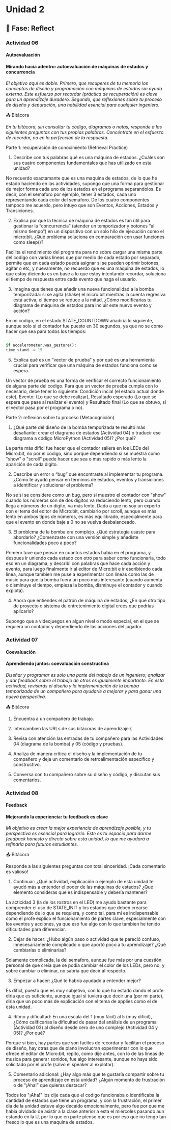 # Unidad 2


## 🤔 Fase: Reflect

### Actividad 06

#### Autoevaluación
#### Mirando hacia adentro: autoevaluación de máquinas de estados y concurrencia

*El objetivo aquí es doble. Primero, que recuperes de tu memoria los conceptos de diseño y programación con máquinas de estados sin ayuda externa. Este esfuerzo por recordar (práctica de recuperación) es clave para un aprendizaje duradero. Segundo, que reflexiones sobre tu proceso de diseño y depuración, una habilidad esencial para cualquier ingeniero.*

📤 Bitácora

*En tu bitácora, sin consultar tu código, diagramas o notas, responde a las siguientes preguntas con tus propias palabras. Concéntrate en el esfuerzo de recordar, no en la perfección de la respuesta.*

Parte 1: recuperación de conocimiento (Retrieval Practice)

1. Describe con tus palabras qué es una máquina de estados. ¿Cuáles son sus cuatro componentes fundamentales que has utilizado en esta unidad?

No recuerdo exactamante que es una maquina de estados, de lo que he estado haciendo en las actividades, supongo que una forma para gestionar de mejor forma cada uno de los estados en el programa separandolos. Es decir, con el semaforo por ejemplo, tener 3 estados, cada uno representando cada color del semaforo. De los cuatro componentes tampoco me acuerdo, pero intuyo que son Eventos, Acciones, Estados y Transiciones.

2. Explica por qué la técnica de máquina de estados es tan útil para gestionar la “concurrencia” (atender un temporizador y botones “al mismo tiempo”) en un dispositivo con un solo hilo de ejecución como el micro:bit. ¿Qué problema soluciona en comparación con usar funciones como sleep()?

Facilita el rendimiento del programa para no sobre cargar una misma parte del codigo con varias lineas que por medio de cada estado por separado, permite que en cada estado pueda asignar si se pueden oprimir botones, agitar o etc, y nuevamente, no recuerdo que es una maquina de estados, lo que estoy diciendo es en base a lo que estoy intentando recordar, soluciona el tiempo de respuesta entre cada evento que haga el usuario.
  
3. Imagina que tienes que añadir una nueva funcionalidad a la bomba temporizada: si se agita (shake) el micro:bit mientras la cuenta regresiva está activa, el tiempo se reduce a la mitad. ¿Cómo modificarías tu diagrama de máquina de estados para incluir este nuevo evento y acción?

En mi codigo, en el estado STATE_COUNTDOWN añadiria lo siguiente, aunque solo si el contador fue puesto en 30 segundos, ya que no se como hacer que sea para todos los tiempos:

``` Python

if accelerometer.was_gesture():
time_stand -= 15

```
  
5. Explica qué es un “vector de prueba” y por qué es una herramienta crucial para verificar que una máquina de estados funciona como se espera.

Un vector de prueba es una forma de verificar el correcto funcionamiento de alguna parte del codigo. Para que un vector de prueba cumpla con lo necesario, debe tener lo siguiente: Condición incial (el estado actual donde este), Evento: (Lo que se debe realizar), Resultado esperado (Lo que se espera que pase al realizar el evento) y Resultado final (Lo que se obtuvo, si el vector pasa por el programa o no).
   
Parte 2: reflexión sobre tu proceso (Metacognición)

1. ¿Qué parte del diseño de la bomba temporizada te resultó más desafiante: crear el diagrama de estados (Actividad 04) o traducir ese diagrama a código MicroPython (Actividad 05)? ¿Por qué?

La parte más dificl fue hacer que el contador saliera en los LEDs del Micro:bit, no por el codigo, sino porque dependiendo si se muestra como "show" o "scroll" puede hacer que sea o más rapido o más lento la aparición de cada digito.
   
2. Describe un error o “bug” que encontraste al implementar tu programa. ¿Cómo te ayudó pensar en términos de estados, eventos y transiciones a identificar y solucionar el problema?

No se si se considere como un bug, pero si muestro el contador con "show" cuando los números son de dos digitos va reduciendo lento, pero cuando llega a números de un digito, va más lento. Dado a que no soy un experto con el tema del editor de Micro:bit, cambiarlo por scroll, aunque es más lento en ambos tipos de números, es más equilibrado, especialmente para que el evento en donde baje a 0 no se vuelva desbalanceado.
   
3. El problema de la bomba era complejo. ¿Qué estrategia usaste para abordarlo? ¿Comenzaste con una versión simple y añadiste funcionalidades poco a poco?

Primero tuve que pensar en cuantos estados habia en el programa, y despues ir uniendo cada estado con otro para saber como funcionaria, todo eso en un diagrama, y describi con palabras que hace cada acción y evento, para luego finalmente ir al editor de Micro:bit e ir escribiendo cada linea, aunque tambien me puse a experimentar con lineas como las de music para que la bomba fuera un poco más interesante (cuando aumenta o disminuye el tiempo, empieza la bomba, disminuye el contador y cuando explota).
   
4. Ahora que entiendes el patrón de máquina de estados, ¿En qué otro tipo de proyecto o sistema de entretenimiento digital crees que podrías aplicarlo?

Supongo que a videojuegos en algun nivel o modo especial, en el que se requiera un contador y dependiendo de las acciones del jugador.

### Actividad 07
#### Coevaluación
#### Aprendiendo juntos: coevaluación constructiva

*Diseñar y programar es solo una parte del trabajo de un ingeniero; analizar y dar feedback sobre el trabajo de otros es igualmente importante. En esta actividad, revisarás el diseño y la implementación de la bomba temporizada de un compañero para ayudarle a mejorar y para ganar una nueva perspectiva.*

📤 Bitácora

1. Encuentra a un compañero de trabajo.

2. Intercambien las URLs de sus bitácoras de aprendizaje.{

3. Revisa con atención las entradas de tu compañero para las Actividades 04 (diagrama de la bomba) y 05 (código y pruebas).
  
4. Analiza de manera crítica el diseño y la implementación de tu compañero y deja un comentario de retroalimentación específico y constructivo.
   
5. Conversa con tu compañero sobre su diseño y código, y discutan sus comentarios.
   
### Actividad 08
#### Feedback
#### Mejorando la experiencia: tu feedback es clave

*Mi objetivo es crear la mejor experiencia de aprendizaje posible, y tu perspectiva es esencial para lograrlo. Este es tu espacio para darme feedback honesto y directo sobre esta unidad, lo que me ayudará a refinarla para futuros estudiantes.*

📤 Bitácora

Responde a las siguientes preguntas con total sinceridad. ¡Cada comentario es valioso!

1. Continuar: ¿Qué actividad, explicación o ejemplo de esta unidad te ayudó más a entender el poder de las máquinas de estados? ¿Qué elemento consideras que es indispensable y debería mantener?

La acticidad 3 (la de los rostros en el LED) me ayudo bastante para comprender el uso de STATE_INIT y los estados que deben crearse dependiendo de lo que se requiera, y como tal, para mi es indispensable como el profe explico el funcionamiento de partes clave, especialmente con los eventos y acciones, ya que eso fue algo con lo que tambien he tenido dificultades para diferenciar.
   
2. Dejar de hacer: ¿Hubo algún paso o actividad que te pareció confuso, innecesariamente complicado o que aportó poco a tu aprendizaje? ¿Qué cambiarías o eliminarías?

Solamente complicada, la del semaforo, aunque fue más por una cuestión personal de que creia que se podia cambiar el color de los LEDs, pero no, y sobre cambiar o eliminar, no sabria que decir al respecto.
   
3. Empezar a hacer: ¿Qué te habría ayudado a entender mejor?

Es dificl, puesto que es muy subjetivo, con lo que ha estado dando el profe diria que es suficiente, aunque igual si tuviera que decir una (por mi parte), diria que un poco más de explicación con el tema de applies como el de esta unidad.
   
4. Ritmo y dificultad: En una escala del 1 (muy fácil) al 5 (muy difícil), ¿Cómo calificarías la dificultad de pasar del análisis de un programa (Actividad 03) al diseño desde cero de uno complejo (Actividad 04 y 05)? ¿Por qué?

Porque si bien, hay partes que son faciles de recordar y facilitan el proceso de diseño, hay otras que de plano involucran experimentar con lo que ofrece el editor de Micro:bit, repito, como dije antes, con lo de las lineas de musica para generar sonidos, fue algo interesante, aunque no haya sido solicitado por el profe (salvo el speaker al explotar).
   
5. Comentario adicional: ¿Hay algo más que te gustaría compartir sobre tu proceso de aprendizaje en esta unidad? ¿Algún momento de frustración o de “¡Aha!” que quieras destacar?
    
Todos los "¡Aha!" los dije cada que el codigo funcionaba o identificaba la cantidad de estados que tiene un programa, y con la frustración, el primer dia de la unidad estuve algo decaido emocionalmente, pero fue por que me habia olvidado de asistir a la clase anterior a esta el miercoles pasando aun estando en la U, por lo que en parte pienso que es por eso que no tengo tan fresco lo que es una maquina de estados.



